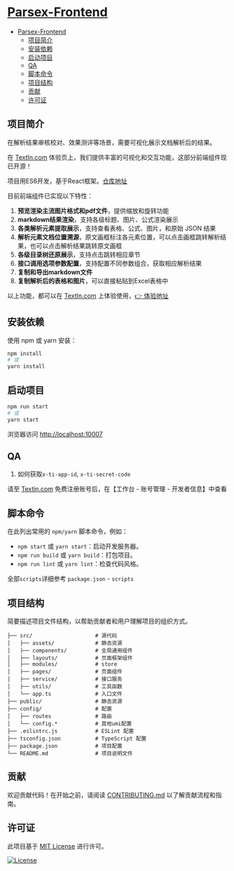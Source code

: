 
# [Parsex-Frontend](https://github.com/intsig-textin/parsex-frontend.git)

- [Parsex-Frontend](#parsex-frontend)
  - [项目简介](#项目简介)
  - [安装依赖](#安装依赖)
  - [启动项目](#启动项目)
  - [QA](#qa)
  - [脚本命令](#脚本命令)
  - [项目结构](#项目结构)
  - [贡献](#贡献)
  - [许可证](#许可证)

## 项目简介

在解析结果审核校对、效果测评等场景，需要可视化展示文档解析后的结果。

在 [TextIn.com](https://textin.com) 体验页上，我们提供丰富的可视化和交互功能，这部分前端组件现已开源！

项目用ES6开发，基于React框架。[仓库地址](https://github.com/intsig/parse-genius-frontend)

目前前端组件已实现以下特性：

1. **预览渲染主流图片格式和pdf文件**，提供缩放和旋转功能
2. **markdown结果渲染**，支持各级标题、图片、公式渲染展示
3. **各类解析元素提取展示**，支持查看表格、公式、图片，和原始 JSON 结果
4. **解析元素文档位置溯源**，原文画框标注各元素位置，可以点击画框跳转解析结果，也可以点击解析结果跳转原文画框
5. **各级目录树还原展示**，支持点击跳转相应章节
6. **接口调用选项参数配置**，支持配置不同参数组合，获取相应解析结果
7. **复制和导出markdown文件**
8. **复制解析后的表格和图片**，可以直接粘贴到Excel表格中

以上功能，都可以在 [TextIn.com](https://textin.com) 上体验使用，[👉 体验地址](https://www.textin.com/console/recognition/robot_markdown?service=pdf_to_markdownm)

## 安装依赖

使用 npm 或 yarn 安装：

```bash
npm install
# 或
yarn install
```

## 启动项目

```bash
npm run start
# 或
yarn start
```

浏览器访问 <http://localhost:10007>

## QA

1. 如何获取`x-ti-app-id`, `x-ti-secret-code`

请至 [Textin.com](https://textin.com) 免费注册账号后，在【工作台 - 账号管理 - 开发者信息】中查看

## 脚本命令

在此列出常用的 `npm/yarn` 脚本命令，例如：

- `npm start` 或 `yarn start`：启动开发服务器。
- `npm run build` 或 `yarn build`：打包项目。
- `npm run lint` 或 `yarn lint`：检查代码风格。

全部`scripts`详细参考 `package.json` - `scripts`

## 项目结构

简要描述项目文件结构，以帮助贡献者和用户理解项目的组织方式。

```parse-genius-frontend
├── src/                    # 源代码
│   ├── assets/             # 静态资源
│   ├── components/         # 全局通用组件
│   ├── layouts/            # 页面框架组件
│   ├── modules/            # store
│   ├── pages/              # 页面组件
│   ├── service/            # 接口服务
│   ├── utils/              # 工具函数
│   └── app.ts              # 入口文件
├── public/                 # 静态资源
├── config/                 # 配置
│   ├── routes              # 路由
│   └── config.*            # 其他umi配置
├── .eslintrc.js            # ESLint 配置
├── tsconfig.json           # TypeScript 配置
├── package.json            # 项目配置
└── README.md               # 项目说明文件
```

## 贡献

欢迎贡献代码！在开始之前，请阅读 [CONTRIBUTING.md](CONTRIBUTING.md) 以了解贡献流程和指南。

## 许可证

此项目基于 [MIT License](LICENSE) 进行许可。

[![License](https://img.shields.io/badge/license-MIT-blue.svg)](LICENSE)
